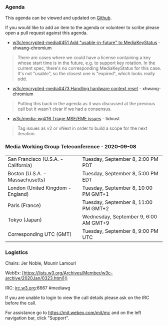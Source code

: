 ### Agenda

This agenda can be viewed and updated on [Github](https://github.com/w3c/media-wg/blob/master/meetings/2020-09-08-Media_Working_Group_Teleconference-agenda.md).

If you would like to add an item to the agenda or volunteer to scribe please open a pull request against this agenda.

* [w3c/encrypted-media#451 Add "usable-in-future" to MediaKeyStatus](https://github.com/w3c/encrypted-media/issues/451) - xhwang-chromium
> There are cases where we could have a license containing a key whose start time is in the future, e.g. to support key rotation. In the current spec, there's no corresponding MediaKeyStatus for this case. It's not "usable", so the closest one is "expired", which looks really odd.

* [w3c/encrypted-media#473 Handling hardware context reset](https://github.com/w3c/encrypted-media/issues/473) - xhwang-chromium
> Putting this back in the agenda as it was discussed at the previous call but it wasn't clear if we had a consensus.

* [w3c/media-wg#16 Triage MSE/EME issues](https://github.com/w3c/media-wg/issues/16) - tidoust
> Tag issues as v2 or vNext in order to build a scope for the next iteration.

### Media Working Group Teleconference - 2020-09-08

<table>
<tr><td> San Francisco (U.S.A. - California) <td> Tuesday, September 8, 2:00 PM PDT
<tr><td> Boston (U.S.A. - Massachusetts) <td> Tuesday, September 8, 5:00 PM EDT
<tr><td> London (United Kingdom - England) <td> Tuesday, September 8, 10:00 PM GMT+1
<tr><td> Paris (France) <td> Tuesday, September 8, 11:00 PM GMT+2
<tr><td> Tokyo (Japan) <td> Wednesday, September 9, 6:00 AM GMT+9
<tr><td> Corresponding UTC (GMT) <td> Tuesday, September 8, 9:00 PM UTC
</table>

### Logistics

Chairs: Jer Noble, Mounir Lamouri

WebEx: [https://lists.w3.org/Archives/Member/w3c-archive/2020Jan/0323.html]()

IRC: [irc.w3.org](http://irc.w3.org/):6667 #mediawg

If you are unable to login to view the call details please ask on the IRC before the call.

For assistance go to https://mit.webex.com/mit/mc  and on the left navigation bar, click "Support".
